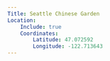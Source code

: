 ```yaml
---
Title: Seattle Chinese Garden
Location:
    Include: true
    Coordinates:
        Latitude: 47.072592
        Longitude: -122.713643
---
```



